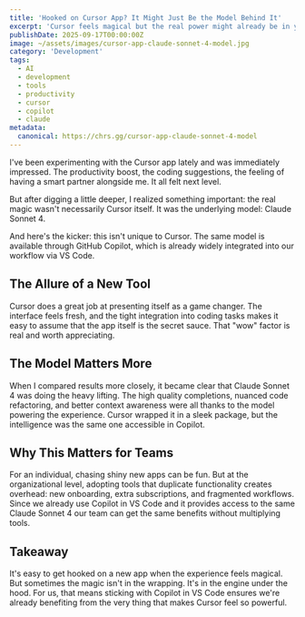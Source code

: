 ```yaml
---
title: 'Hooked on Cursor App? It Might Just Be the Model Behind It'
excerpt: 'Cursor feels magical but the real power might already be in your stack.'
publishDate: 2025-09-17T00:00:00Z
image: ~/assets/images/cursor-app-claude-sonnet-4-model.jpg
category: 'Development'
tags:
  - AI
  - development
  - tools
  - productivity
  - cursor
  - copilot
  - claude
metadata:
  canonical: https://chrs.gg/cursor-app-claude-sonnet-4-model
---
```


I've been experimenting with the Cursor app lately and was immediately impressed. The productivity boost, the coding suggestions, the feeling of having a smart partner alongside me. It all felt next level.

But after digging a little deeper, I realized something important: the real magic wasn't necessarily Cursor itself. It was the underlying model: Claude Sonnet 4.

And here's the kicker: this isn't unique to Cursor. The same model is available through GitHub Copilot, which is already widely integrated into our workflow via VS Code.

## The Allure of a New Tool

Cursor does a great job at presenting itself as a game changer. The interface feels fresh, and the tight integration into coding tasks makes it easy to assume that the app itself is the secret sauce. That "wow" factor is real and worth appreciating.

## The Model Matters More

When I compared results more closely, it became clear that Claude Sonnet 4 was doing the heavy lifting. The high quality completions, nuanced code refactoring, and better context awareness were all thanks to the model powering the experience. Cursor wrapped it in a sleek package, but the intelligence was the same one accessible in Copilot.

## Why This Matters for Teams

For an individual, chasing shiny new apps can be fun. But at the organizational level, adopting tools that duplicate functionality creates overhead: new onboarding, extra subscriptions, and fragmented workflows. Since we already use Copilot in VS Code and it provides access to the same Claude Sonnet 4 our team can get the same benefits without multiplying tools.

## Takeaway

It's easy to get hooked on a new app when the experience feels magical. But sometimes the magic isn't in the wrapping. It's in the engine under the hood. For us, that means sticking with Copilot in VS Code ensures we're already benefiting from the very thing that makes Cursor feel so powerful.
